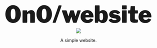 <div align="center">
  <svg width="467.325" height="57.226" viewBox="0 0 467.325 57.226" xmlns="http://www.w3.org/2000/svg"><g id="svgGroup" stroke-linecap="round" fill-rule="evenodd" font-size="9pt" stroke="currentColor" stroke-width="0" fill="currentColor" style="stroke:currentColor;stroke-width:0;fill:currentColor"><path d="M 240.9 18.9 L 228.15 55.125 Q 227.948 55.8 227.654 56.111 A 1.068 1.068 0 0 1 227.588 56.175 A 0.951 0.951 0 0 1 227.298 56.346 Q 226.967 56.475 226.425 56.475 L 218.625 56.475 A 2.495 2.495 0 0 1 217.724 56.322 Q 217.043 56.06 216.667 55.349 A 3.186 3.186 0 0 1 216.45 54.825 L 211.65 39.075 Q 211.391 38.363 211.104 38.266 A 0.283 0.283 0 0 0 211.013 38.25 A 0.314 0.314 0 0 0 210.794 38.348 Q 210.617 38.516 210.479 38.976 A 4.127 4.127 0 0 0 210.45 39.075 L 205.2 55.125 Q 204.975 55.875 204.6 56.175 Q 204.225 56.475 203.4 56.475 L 195.375 56.475 Q 194.132 56.475 193.543 55.446 A 3.201 3.201 0 0 1 193.275 54.825 L 181.05 18.9 A 2.169 2.169 0 0 1 180.952 18.539 Q 180.843 17.924 181.163 17.4 A 1.35 1.35 0 0 1 182.149 16.75 A 2.065 2.065 0 0 1 182.475 16.725 L 194.1 16.725 A 1.92 1.92 0 0 1 195.276 17.128 A 2.408 2.408 0 0 1 195.338 17.175 A 2.291 2.291 0 0 1 195.75 17.596 A 1.766 1.766 0 0 1 196.05 18.225 L 201.225 34.275 A 2.2 2.2 0 0 0 201.293 34.518 Q 201.377 34.76 201.499 34.867 A 0.317 0.317 0 0 0 201.713 34.95 A 0.363 0.363 0 0 0 201.939 34.863 Q 202.153 34.694 202.35 34.2 L 207.225 18.225 Q 207.375 17.625 207.938 17.175 Q 208.5 16.725 209.175 16.725 L 217.35 16.725 A 1.677 1.677 0 0 1 218.137 16.927 A 2.349 2.349 0 0 1 218.513 17.175 A 2.291 2.291 0 0 1 218.925 17.596 A 1.766 1.766 0 0 1 219.225 18.225 L 223.95 34.275 A 2.2 2.2 0 0 0 224.018 34.518 Q 224.102 34.76 224.224 34.867 A 0.317 0.317 0 0 0 224.438 34.95 A 0.363 0.363 0 0 0 224.664 34.863 Q 224.878 34.694 225.075 34.2 L 230.175 18.225 Q 230.475 17.625 230.963 17.175 Q 231.45 16.725 232.125 16.725 L 239.625 16.725 A 1.864 1.864 0 0 1 240.125 16.788 A 1.232 1.232 0 0 1 240.9 17.4 Q 241.193 17.928 241.029 18.547 A 2.264 2.264 0 0 1 240.9 18.9 Z M 54.9 54.6 L 54.9 18.45 Q 54.9 16.914 56.03 16.746 A 2.005 2.005 0 0 1 56.325 16.725 L 68.4 16.725 A 1.733 1.733 0 0 1 68.959 16.808 Q 69.732 17.071 69.75 18.171 A 3.243 3.243 0 0 1 69.75 18.225 L 69.75 21.6 A 1.2 1.2 0 0 0 69.767 21.807 Q 69.816 22.088 70.013 22.2 Q 70.275 22.35 70.725 21.9 Q 72.3 20.175 74.175 18.825 Q 76.05 17.475 78.188 16.725 Q 80.325 15.975 82.65 15.975 A 13.578 13.578 0 0 1 86.588 16.52 A 10.67 10.67 0 0 1 91.163 19.275 A 11.03 11.03 0 0 1 94.138 25.028 A 15.904 15.904 0 0 1 94.425 28.125 L 94.425 54.225 Q 94.425 56.011 93.009 56.38 A 3.315 3.315 0 0 1 92.175 56.475 L 81.15 56.475 Q 80.299 56.475 79.905 56.161 A 0.901 0.901 0 0 1 79.8 56.063 Q 79.425 55.65 79.425 54.6 L 79.425 30.15 A 4.384 4.384 0 0 0 79.297 29.058 A 3.006 3.006 0 0 0 78.338 27.488 A 3.728 3.728 0 0 0 76.748 26.694 Q 76.191 26.559 75.538 26.551 A 6.813 6.813 0 0 0 75.45 26.55 Q 74.325 26.55 73.313 26.963 A 5.501 5.501 0 0 0 71.592 28.086 A 6.328 6.328 0 0 0 71.475 28.2 A 8.685 8.685 0 0 0 70.694 29.105 Q 70.338 29.576 69.997 30.138 A 14.606 14.606 0 0 0 69.9 30.3 L 69.9 54.3 Q 69.9 56.475 67.425 56.475 L 56.85 56.475 A 2.93 2.93 0 0 1 56.091 56.386 Q 54.9 56.065 54.9 54.6 Z M 348.3 29.25 L 356.25 30.9 Q 360.405 31.749 363.083 33.343 A 10.767 10.767 0 0 1 366.038 35.85 Q 368.85 39.375 368.85 43.725 A 13.071 13.071 0 0 1 368.358 47.39 A 10.562 10.562 0 0 1 366.45 51.075 A 13.594 13.594 0 0 1 362.549 54.367 A 18.189 18.189 0 0 1 359.775 55.65 A 24.639 24.639 0 0 1 354.852 56.879 Q 352.53 57.223 349.917 57.225 A 39.979 39.979 0 0 1 349.875 57.225 Q 344.082 57.225 339.842 55.671 A 19.064 19.064 0 0 1 337.875 54.825 A 21.452 21.452 0 0 1 334.921 53.06 Q 333.442 51.995 332.408 50.781 A 10.617 10.617 0 0 1 331.2 49.05 A 3.393 3.393 0 0 1 330.961 48.524 Q 330.852 48.212 330.831 47.917 A 1.967 1.967 0 0 1 330.825 47.775 A 1.076 1.076 0 0 1 330.902 47.36 Q 331.008 47.105 331.259 46.933 A 1.312 1.312 0 0 1 331.35 46.875 L 337.875 43.575 A 6.807 6.807 0 0 1 338.294 43.398 Q 338.961 43.143 339.338 43.2 Q 339.825 43.275 340.2 43.725 Q 341.1 44.7 342.188 45.713 Q 343.149 46.608 344.696 47.239 A 12.64 12.64 0 0 0 345.113 47.4 A 8.725 8.725 0 0 0 346.549 47.782 Q 348.005 48.049 349.95 48 Q 351.525 47.925 352.8 47.663 Q 353.814 47.454 354.496 47.032 A 3.344 3.344 0 0 0 354.825 46.8 A 2.11 2.11 0 0 0 355.311 46.263 A 1.797 1.797 0 0 0 355.575 45.3 A 1.703 1.703 0 0 0 355.203 44.241 A 2.441 2.441 0 0 0 354.938 43.95 Q 354.321 43.37 352.267 43 A 19.515 19.515 0 0 0 352.125 42.975 L 344.475 41.625 A 24.455 24.455 0 0 1 340.623 40.607 Q 338.54 39.857 336.925 38.76 A 13.048 13.048 0 0 1 335.55 37.688 Q 332.325 34.8 332.25 29.7 Q 332.25 25.8 334.313 22.688 A 12.616 12.616 0 0 1 337.876 19.168 A 16.99 16.99 0 0 1 340.425 17.775 A 19.661 19.661 0 0 1 344.753 16.454 Q 346.8 16.065 349.15 15.992 A 35.487 35.487 0 0 1 350.25 15.975 A 28.617 28.617 0 0 1 354.944 16.341 Q 357.651 16.791 359.897 17.796 A 17.06 17.06 0 0 1 360.713 18.188 Q 365.025 20.4 366.675 23.175 Q 367.05 23.7 367.275 24.375 Q 367.471 24.961 366.875 25.321 A 1.932 1.932 0 0 1 366.675 25.425 L 359.775 28.725 A 2.4 2.4 0 0 1 359.447 28.845 Q 358.969 28.979 358.575 28.838 A 2.028 2.028 0 0 1 358.008 28.52 Q 357.804 28.36 357.613 28.14 A 3.432 3.432 0 0 1 357.6 28.125 Q 356.475 26.85 354.675 25.763 Q 353.072 24.794 350.696 24.688 A 13.371 13.371 0 0 0 350.1 24.675 A 9.492 9.492 0 0 0 348.495 24.805 Q 347.557 24.966 346.776 25.327 A 5.981 5.981 0 0 0 346.725 25.35 A 3.323 3.323 0 0 0 346.053 25.764 A 1.896 1.896 0 0 0 345.3 27.3 A 1.248 1.248 0 0 0 345.434 27.85 Q 345.521 28.03 345.666 28.21 A 2.619 2.619 0 0 0 345.788 28.35 A 1.381 1.381 0 0 0 346.128 28.604 Q 346.718 28.933 348.011 29.195 A 18.308 18.308 0 0 0 348.3 29.25 Z M 295.05 56.475 L 288.525 56.475 Q 287.585 56.475 287.128 56.199 A 0.972 0.972 0 0 1 286.913 56.025 A 1.354 1.354 0 0 1 286.646 55.573 Q 286.5 55.179 286.5 54.6 L 286.5 2.55 Q 286.5 1.014 287.63 0.846 A 2.005 2.005 0 0 1 287.925 0.825 L 300.15 0.825 A 1.642 1.642 0 0 1 300.724 0.917 Q 301.5 1.206 301.5 2.4 L 301.5 19.275 A 2.725 2.725 0 0 0 301.518 19.596 Q 301.557 19.926 301.686 20.092 A 0.411 0.411 0 0 0 301.95 20.25 A 0.79 0.79 0 0 0 302.08 20.261 Q 302.377 20.261 302.704 20.044 A 2.27 2.27 0 0 0 302.925 19.875 Q 304.448 18.425 305.936 17.606 A 10.66 10.66 0 0 1 306.038 17.55 Q 307.575 16.725 309.188 16.35 Q 310.8 15.975 312.45 15.975 A 16.006 16.006 0 0 1 316.642 16.501 A 12.728 12.728 0 0 1 320.775 18.45 A 14.577 14.577 0 0 1 324.884 23.043 A 18.957 18.957 0 0 1 326.063 25.463 Q 327.755 29.64 327.889 35.312 A 41.786 41.786 0 0 1 327.9 36.3 A 33.615 33.615 0 0 1 327.358 42.525 Q 326.358 47.829 323.513 51.525 A 14.262 14.262 0 0 1 313.715 57.041 A 21.141 21.141 0 0 1 310.875 57.225 Q 308.55 57.225 306.413 56.475 Q 304.275 55.725 302.475 54.3 Q 300.675 52.875 299.175 51 A 1.438 1.438 0 0 0 299.056 50.867 Q 298.822 50.641 298.613 50.7 A 0.435 0.435 0 0 0 298.415 50.827 Q 298.302 50.947 298.22 51.17 A 1.873 1.873 0 0 0 298.2 51.225 L 297 54.75 Q 296.704 55.725 296.12 56.149 A 1.771 1.771 0 0 1 295.05 56.475 Z M 273.675 43.05 L 280.5 45.825 Q 281.789 46.327 280.891 47.511 A 3.633 3.633 0 0 1 280.8 47.625 A 36.011 36.011 0 0 1 278.6 50.4 Q 277.442 51.714 276.276 52.728 A 19.199 19.199 0 0 1 275.363 53.475 Q 272.625 55.575 269.363 56.4 Q 266.1 57.225 261.9 57.225 A 24.252 24.252 0 0 1 255.219 56.332 A 21.078 21.078 0 0 1 251.1 54.675 Q 246.3 52.125 243.525 47.625 A 18.699 18.699 0 0 1 240.848 39.422 A 23.18 23.18 0 0 1 240.75 37.275 Q 240.75 30.9 243.638 26.1 Q 246.525 21.3 251.288 18.638 Q 256.05 15.975 261.6 15.975 A 23.421 23.421 0 0 1 267.515 16.695 A 19.415 19.415 0 0 1 272.1 18.525 Q 276.675 21.075 279.338 25.838 A 20.183 20.183 0 0 1 281.472 31.756 Q 282 34.386 282 37.425 A 8.098 8.098 0 0 1 281.989 37.878 Q 281.953 38.504 281.813 38.813 A 0.582 0.582 0 0 1 281.585 39.06 Q 281.284 39.252 280.65 39.3 L 257.325 39.3 A 1.482 1.482 0 0 0 256.984 39.338 A 0.99 0.99 0 0 0 256.5 39.6 A 0.889 0.889 0 0 0 256.302 39.917 Q 256.2 40.183 256.2 40.575 Q 256.2 42.773 257.166 44.255 A 5.209 5.209 0 0 0 257.213 44.325 A 6.155 6.155 0 0 0 259.878 46.528 A 7.388 7.388 0 0 0 259.988 46.575 A 9.401 9.401 0 0 0 262.67 47.259 A 11.634 11.634 0 0 0 263.925 47.325 A 8.687 8.687 0 0 0 267.514 46.535 A 10.106 10.106 0 0 0 267.75 46.425 Q 269.625 45.525 272.1 43.125 Q 272.393 42.833 272.65 42.79 A 0.559 0.559 0 0 1 272.663 42.788 A 0.427 0.427 0 0 1 272.709 42.784 Q 272.987 42.775 273.675 43.05 Z M 459 43.05 L 465.825 45.825 Q 467.114 46.327 466.216 47.511 A 3.633 3.633 0 0 1 466.125 47.625 A 36.011 36.011 0 0 1 463.925 50.4 Q 462.767 51.714 461.601 52.728 A 19.199 19.199 0 0 1 460.688 53.475 Q 457.95 55.575 454.688 56.4 Q 451.425 57.225 447.225 57.225 A 24.252 24.252 0 0 1 440.544 56.332 A 21.078 21.078 0 0 1 436.425 54.675 Q 431.625 52.125 428.85 47.625 A 18.699 18.699 0 0 1 426.173 39.422 A 23.18 23.18 0 0 1 426.075 37.275 Q 426.075 30.9 428.963 26.1 Q 431.85 21.3 436.613 18.638 Q 441.375 15.975 446.925 15.975 A 23.421 23.421 0 0 1 452.84 16.695 A 19.415 19.415 0 0 1 457.425 18.525 Q 462 21.075 464.663 25.838 A 20.183 20.183 0 0 1 466.797 31.756 Q 467.325 34.386 467.325 37.425 A 8.098 8.098 0 0 1 467.314 37.878 Q 467.278 38.504 467.138 38.813 A 0.582 0.582 0 0 1 466.91 39.06 Q 466.609 39.252 465.975 39.3 L 442.65 39.3 A 1.482 1.482 0 0 0 442.309 39.338 A 0.99 0.99 0 0 0 441.825 39.6 A 0.889 0.889 0 0 0 441.627 39.917 Q 441.525 40.183 441.525 40.575 Q 441.525 42.773 442.491 44.255 A 5.209 5.209 0 0 0 442.538 44.325 A 6.155 6.155 0 0 0 445.203 46.528 A 7.388 7.388 0 0 0 445.313 46.575 A 9.401 9.401 0 0 0 447.995 47.259 A 11.634 11.634 0 0 0 449.25 47.325 A 8.687 8.687 0 0 0 452.839 46.535 A 10.106 10.106 0 0 0 453.075 46.425 Q 454.95 45.525 457.425 43.125 Q 457.718 42.833 457.975 42.79 A 0.559 0.559 0 0 1 457.988 42.788 A 0.427 0.427 0 0 1 458.034 42.784 Q 458.312 42.775 459 43.05 Z M 422.175 26.85 L 415.2 26.85 A 1.404 1.404 0 0 0 414.814 26.899 Q 414.382 27.023 414.267 27.464 A 1.436 1.436 0 0 0 414.225 27.825 L 414.225 42.225 A 4.907 4.907 0 0 0 414.359 43.404 A 3.24 3.24 0 0 0 415.463 45.188 A 3.683 3.683 0 0 0 416.551 45.785 Q 417.583 46.159 419.127 46.196 A 14.42 14.42 0 0 0 419.475 46.2 L 422.7 46.2 A 1.296 1.296 0 0 1 423.21 46.298 A 1.222 1.222 0 0 1 423.675 46.65 Q 424.05 47.1 424.05 47.7 L 423.975 53.7 A 2.188 2.188 0 0 1 423.736 54.747 Q 423.253 55.65 421.8 55.95 Q 420.15 56.175 418.463 56.288 Q 416.775 56.4 415.088 56.438 Q 413.4 56.475 411.675 56.475 A 18.569 18.569 0 0 1 407.743 56.081 A 12.957 12.957 0 0 1 402.75 53.888 Q 399.225 51.3 399.225 46.5 L 399.225 28.2 A 2.367 2.367 0 0 0 399.177 27.699 Q 398.992 26.85 398.1 26.85 L 394.5 26.85 A 2.846 2.846 0 0 1 393.81 26.774 Q 392.914 26.55 392.742 25.662 A 2.42 2.42 0 0 1 392.7 25.2 L 392.7 18.15 A 1.748 1.748 0 0 1 392.796 17.548 Q 393.077 16.779 394.192 16.729 A 3.548 3.548 0 0 1 394.35 16.725 L 398.775 16.725 A 1.096 1.096 0 0 0 399.141 16.669 Q 399.477 16.551 399.605 16.182 A 1.462 1.462 0 0 0 399.675 15.825 L 400.875 4.725 A 2.811 2.811 0 0 1 400.99 4.143 Q 401.262 3.301 402.076 3.232 A 1.768 1.768 0 0 1 402.225 3.225 L 413.25 3.225 A 1.748 1.748 0 0 1 413.853 3.321 Q 414.622 3.602 414.672 4.717 A 3.548 3.548 0 0 1 414.675 4.875 L 414.675 15.825 Q 414.675 16.48 415.195 16.615 A 1.215 1.215 0 0 0 415.5 16.65 L 422.4 16.65 Q 423.833 16.65 424.022 17.725 A 2.029 2.029 0 0 1 424.05 18.075 L 424.05 25.2 Q 424.05 26.85 422.175 26.85 Z M 24.825 0 Q 30.225 0 34.725 2.138 Q 39.225 4.275 42.525 8.175 A 28.028 28.028 0 0 1 47.021 15.639 A 32.75 32.75 0 0 1 47.663 17.325 A 32.889 32.889 0 0 1 49.355 25.376 A 39.572 39.572 0 0 1 49.5 28.8 Q 49.5 37.05 46.35 43.425 A 25.838 25.838 0 0 1 41.182 50.614 A 23.849 23.849 0 0 1 37.65 53.438 A 22.283 22.283 0 0 1 27.057 56.987 A 27.587 27.587 0 0 1 24.825 57.075 A 24.749 24.749 0 0 1 16.965 55.86 A 22.084 22.084 0 0 1 11.925 53.438 A 24.51 24.51 0 0 1 3.4 43.919 A 29.146 29.146 0 0 1 3.15 43.425 Q 0 37.05 0 28.8 A 36.874 36.874 0 0 1 0.718 21.4 A 31.307 31.307 0 0 1 1.838 17.325 Q 3.675 12.075 7.013 8.175 Q 10.35 4.275 14.888 2.138 A 22.701 22.701 0 0 1 23.654 0.026 A 26.597 26.597 0 0 1 24.825 0 Z M 124.275 0 Q 129.675 0 134.175 2.138 Q 138.675 4.275 141.975 8.175 A 28.028 28.028 0 0 1 146.471 15.639 A 32.75 32.75 0 0 1 147.113 17.325 A 32.889 32.889 0 0 1 148.805 25.376 A 39.572 39.572 0 0 1 148.95 28.8 Q 148.95 37.05 145.8 43.425 A 25.838 25.838 0 0 1 140.632 50.614 A 23.849 23.849 0 0 1 137.1 53.438 A 22.283 22.283 0 0 1 126.507 56.987 A 27.587 27.587 0 0 1 124.275 57.075 A 24.749 24.749 0 0 1 116.415 55.86 A 22.084 22.084 0 0 1 111.375 53.438 A 24.51 24.51 0 0 1 102.85 43.919 A 29.146 29.146 0 0 1 102.6 43.425 Q 99.45 37.05 99.45 28.8 A 36.874 36.874 0 0 1 100.168 21.4 A 31.307 31.307 0 0 1 101.288 17.325 Q 103.125 12.075 106.463 8.175 Q 109.8 4.275 114.338 2.138 A 22.701 22.701 0 0 1 123.104 0.026 A 26.597 26.597 0 0 1 124.275 0 Z M 151.35 55.05 L 170.025 2.175 Q 170.493 0.972 171.676 0.841 A 2.722 2.722 0 0 1 171.975 0.825 L 178.2 0.825 Q 180.294 0.825 179.48 3.286 A 6.834 6.834 0 0 1 179.475 3.3 L 161.4 54.525 Q 161.166 55.227 160.83 55.652 A 1.85 1.85 0 0 1 160.388 56.063 A 2.453 2.453 0 0 1 159.602 56.388 Q 159.278 56.463 158.9 56.474 A 4.457 4.457 0 0 1 158.775 56.475 L 152.55 56.475 A 2.81 2.81 0 0 1 152.085 56.441 Q 151.022 56.261 151.319 55.159 A 2.626 2.626 0 0 1 151.35 55.05 Z M 388.275 18.225 L 388.275 54.3 A 3.781 3.781 0 0 1 388.233 54.888 Q 388.185 55.195 388.081 55.437 A 1.417 1.417 0 0 1 387.675 55.988 A 1.834 1.834 0 0 1 387.13 56.285 Q 386.631 56.463 385.9 56.475 A 6.463 6.463 0 0 1 385.8 56.475 L 375.225 56.475 Q 374.295 56.475 373.852 56.168 A 0.979 0.979 0 0 1 373.688 56.025 A 1.354 1.354 0 0 1 373.421 55.573 Q 373.275 55.179 373.275 54.6 L 373.275 18.45 Q 373.275 16.914 374.405 16.746 A 2.005 2.005 0 0 1 374.7 16.725 L 386.925 16.725 A 1.733 1.733 0 0 1 387.484 16.808 Q 388.257 17.071 388.275 18.171 A 3.243 3.243 0 0 1 388.275 18.225 Z M 24.75 45.375 A 7.73 7.73 0 0 0 26.655 45.153 A 5.452 5.452 0 0 0 29.175 43.763 A 6.367 6.367 0 0 0 30.301 42.237 Q 31.098 40.772 31.538 38.55 Q 32.218 35.115 32.249 29.425 A 100.722 100.722 0 0 0 32.25 28.875 Q 32.25 22.575 31.5 18.788 Q 30.75 15 29.1 13.275 A 5.507 5.507 0 0 0 25.667 11.604 A 7.658 7.658 0 0 0 24.75 11.55 Q 22.05 11.55 20.4 13.275 A 6.87 6.87 0 0 0 19.31 14.825 Q 18.501 16.356 18.03 18.675 A 23.267 23.267 0 0 0 18 18.825 A 33.598 33.598 0 0 0 17.573 21.739 Q 17.412 23.265 17.331 25.049 A 84.912 84.912 0 0 0 17.25 28.875 Q 17.25 34.743 17.967 38.351 A 23.22 23.22 0 0 0 18 38.513 Q 18.741 42.107 20.361 43.724 A 5.155 5.155 0 0 0 20.4 43.763 A 5.564 5.564 0 0 0 23.447 45.272 A 7.852 7.852 0 0 0 24.75 45.375 Z M 124.2 45.375 A 7.73 7.73 0 0 0 126.105 45.153 A 5.452 5.452 0 0 0 128.625 43.763 A 6.367 6.367 0 0 0 129.751 42.237 Q 130.548 40.772 130.988 38.55 Q 131.668 35.115 131.699 29.425 A 100.722 100.722 0 0 0 131.7 28.875 Q 131.7 22.575 130.95 18.788 Q 130.2 15 128.55 13.275 A 5.507 5.507 0 0 0 125.117 11.604 A 7.658 7.658 0 0 0 124.2 11.55 Q 121.5 11.55 119.85 13.275 A 6.87 6.87 0 0 0 118.76 14.825 Q 117.951 16.356 117.48 18.675 A 23.267 23.267 0 0 0 117.45 18.825 A 33.598 33.598 0 0 0 117.023 21.739 Q 116.862 23.265 116.781 25.049 A 84.912 84.912 0 0 0 116.7 28.875 Q 116.7 34.743 117.417 38.351 A 23.22 23.22 0 0 0 117.45 38.513 Q 118.191 42.107 119.811 43.724 A 5.155 5.155 0 0 0 119.85 43.763 A 5.564 5.564 0 0 0 122.897 45.272 A 7.852 7.852 0 0 0 124.2 45.375 Z M 301.5 28.125 L 301.5 42.6 Q 301.5 44.302 302.056 45.54 A 5.179 5.179 0 0 0 302.175 45.788 A 4.892 4.892 0 0 0 303.193 47.151 A 4.488 4.488 0 0 0 304.05 47.775 A 5.243 5.243 0 0 0 305.969 48.397 A 6.68 6.68 0 0 0 306.825 48.45 A 5.586 5.586 0 0 0 308.41 48.235 A 4.505 4.505 0 0 0 310.088 47.325 A 4.734 4.734 0 0 0 311.016 46.218 Q 311.36 45.664 311.638 44.953 A 12.048 12.048 0 0 0 312.075 43.575 A 17.903 17.903 0 0 0 312.46 41.567 Q 312.605 40.511 312.678 39.269 A 45.826 45.826 0 0 0 312.75 36.6 A 45.873 45.873 0 0 0 312.662 33.634 Q 312.39 29.466 311.288 27.6 A 5.436 5.436 0 0 0 310.067 26.141 Q 308.915 25.197 307.298 25.13 A 6.03 6.03 0 0 0 307.05 25.125 A 6.46 6.46 0 0 0 305.228 25.375 A 5.595 5.595 0 0 0 303.975 25.913 Q 302.625 26.7 301.5 28.125 Z M 388.275 2.4 L 388.275 11.25 Q 388.275 13.425 385.8 13.425 L 375.225 13.425 Q 374.1 13.425 373.688 12.938 A 1.535 1.535 0 0 1 373.413 12.44 Q 373.336 12.214 373.302 11.937 A 3.807 3.807 0 0 1 373.275 11.475 L 373.275 2.55 Q 373.275 1.014 374.405 0.846 A 2.005 2.005 0 0 1 374.7 0.825 L 386.925 0.825 A 1.642 1.642 0 0 1 387.499 0.917 Q 388.275 1.206 388.275 2.4 Z M 256.425 31.5 L 266.175 31.575 A 4.731 4.731 0 0 0 266.5 31.565 Q 266.987 31.532 267.188 31.388 Q 267.45 31.2 267.45 30.525 A 4.524 4.524 0 0 0 267.377 29.741 Q 267.253 29.044 266.925 28.2 Q 266.4 26.85 265.275 25.8 Q 264.15 24.75 262.275 24.75 Q 260.775 24.75 259.388 25.463 A 4.942 4.942 0 0 0 257.396 27.351 A 6.146 6.146 0 0 0 257.213 27.675 Q 256.56 28.919 256.448 30.73 A 12.534 12.534 0 0 0 256.425 31.5 Z M 441.75 31.5 L 451.5 31.575 A 4.731 4.731 0 0 0 451.825 31.565 Q 452.312 31.532 452.513 31.388 Q 452.775 31.2 452.775 30.525 A 4.524 4.524 0 0 0 452.702 29.741 Q 452.578 29.044 452.25 28.2 Q 451.725 26.85 450.6 25.8 Q 449.475 24.75 447.6 24.75 Q 446.1 24.75 444.713 25.463 A 4.942 4.942 0 0 0 442.721 27.351 A 6.146 6.146 0 0 0 442.538 27.675 Q 441.885 28.919 441.773 30.73 A 12.534 12.534 0 0 0 441.75 31.5 Z" vector-effect="non-scaling-stroke"/></g></svg>
  <!-- Font: "Libre Franklin", Weight: 900 -->
  <br />
  <br />
  <img src=https://skillicons.dev/icons?i=nextjs,pnpm,ts />
  <br />
  <p>A simple website.</p>
</div>
